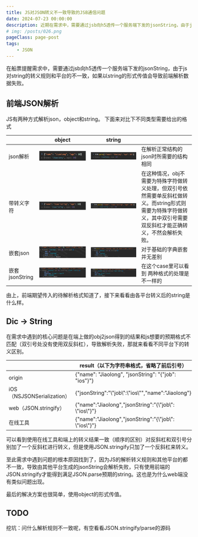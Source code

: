 ```yaml
---
title: JS对JSON转义不一致导致的JSB通信问题
date: 2024-07-23 00:00:00
description: 近期在需求中，需要通过jsb向h5透传一个服务端下发的jsonString，由于js对string的转义规则和平台的不一致，如果以string的形式传值会导致前端解析数据失败。
# img: /posts/026.png
pageClass: page-post
tags:
    - JSON
---
```


在船票提醒需求中，需要通过jsb向h5透传一个服务端下发的jsonString，由于js对string的转义规则和平台的不一致，如果以string的形式传值会导致前端解析数据失败。

## 前端JSON解析

JS有两种方式解析json，object和string。
下面来对比下不同类型需要给出的格式

|                | object                                                       | string                                                       |                                                              |
| -------------- | ------------------------------------------------------------ | ------------------------------------------------------------ | ------------------------------------------------------------ |
| json解析       | ![image2024-7-23_11-39-48](./assets/image2024-7-23_11-39-48-1725296.png) | ![image2024-7-23_11-43-0](./assets/image2024-7-23_11-43-0.png) | 在解析正常结构的json时所需要的结构相同                       |
| 带转义字符     | ![image-20240723174852047](./assets/image-20240723174852047.png) | ![image-20240723174900757](./assets/image-20240723174900757.png) | 在这种情况，obj不需要为特殊字符做转义处理，但双引号依然需要单反斜杠做转义。而string形式则需要为特殊字符做转义，其中双引号需要双反斜杠才能正确转义，不然会解析失败。 |
| 嵌套json       | ![image-20240723174916169](./assets/image-20240723174916169.png) | ![image-20240723174937904](./assets/image-20240723174937904.png) | 对于基础的字典嵌套 并无差别                                  |
| 嵌套jsonString | ![image-20240723174924984](./assets/image-20240723174924984.png) | ![image-20240723174932628](./assets/image-20240723174932628.png) | 在这个case里可以看到 两种格式的处理是不一样的                |

由上，前端期望传入的待解析格式知道了，接下来看看由各平台转义后的string是什么样。
## Dic → String

在需求中遇到的核心问题是在端上做的obj2json得到的结果和js想要的预期格式不匹配（双引号处没有使用双反斜杠），导致解析失败，那就来看看不同平台下的转义区别。

|                            | result（以下为字符串格式，省略了前后引号）                   |
| -------------------------- | ------------------------------------------------------------ |
| origin                     | {"name": "Jiaolong", "jsonString": "{\"job\": \"ios\"}"}     |
| iOS（NSJSONSerialization） | {\"jsonString\":\"\\\"job\\\":\\\"ios\\\"\",\"name\":\"Jiaolong\"} |
| web（JSON.stringify）      | {"name":"Jiaolong","jsonString":"{\\"job\\": \\"ios\\"}"}    |
| 在线工具                   | {\"name\":\"Jiaolong\",\"jsonString\":\"{\\\"job\\\": \\\"ios\\\"}\"} |

可以看到使用在线工具和端上的转义结果一致（顺序的区别）对反斜杠和双引号分别加了一个反斜杠进行转义，但是使用JSON.stringify只加了一个反斜杠来转义。

至此需求中遇到问题的根本原因找到了，因为JS的解析转义规则和其他平台的都不一致，导致由其他平台生成的jsonString会解析失败，只有使用前端的JSON.stringify才能得到满足JSON.parse预期的string。这也是为什么web端没有类似问题出现。

最后的解决方案也很简单，使用object的形式传值。

## TODO

挖坑：问什么解析规则不一致呢，有空看看JSON.stringify/parse的源码

